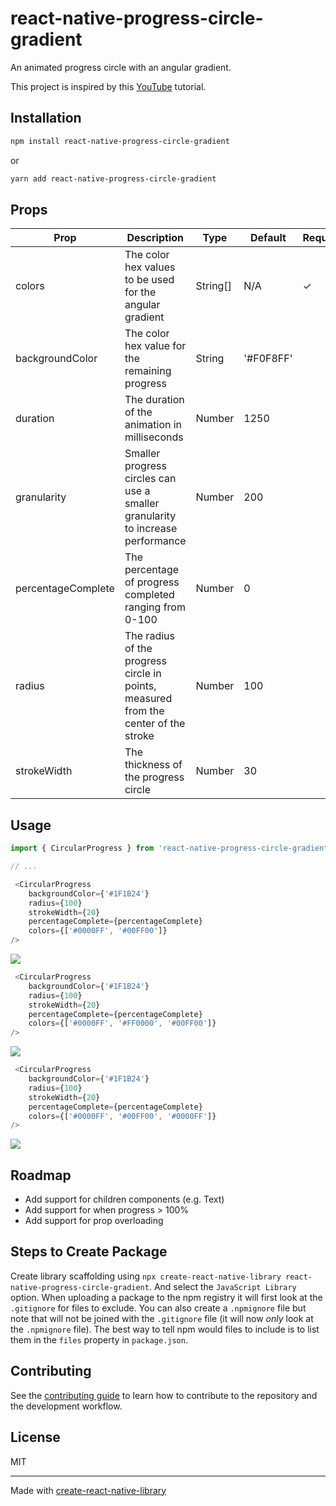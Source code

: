 # react-native-progress-circle-gradient

An animated progress circle with an angular gradient.  

This project is inspired by this [YouTube](https://www.youtube.com/watch?v=7SCzL-XnfUU) tutorial.

## Installation

```sh
npm install react-native-progress-circle-gradient
```

or 

```sh
yarn add react-native-progress-circle-gradient
```

## Props

| Prop | Description | Type | Default | Required |
| --- | --- | --- | --- | --- |
| colors | The color hex values to be used for the angular gradient | String[] | N/A | ✓ |
| backgroundColor | The color hex value for the remaining progress | String | '#F0F8FF' | |
| duration | The duration of the animation in milliseconds | Number | 1250 | |
| granularity | Smaller progress circles can use a smaller granularity to increase performance | Number | 200 | |
| percentageComplete | The percentage of progress completed ranging from 0-100 | Number | 0 | |
| radius | The radius of the progress circle in points, measured from the center of the stroke | Number | 100 | |
| strokeWidth | The thickness of the progress circle | Number | 30 | |

## Usage

```js
import { CircularProgress } from 'react-native-progress-circle-gradient';

// ...

 <CircularProgress
    backgroundColor={'#1F1B24'}
    radius={100}
    strokeWidth={20}
    percentageComplete={percentageComplete}
    colors={['#0000FF', '#00FF00']}
/>
```
![](https://github.com/derekrsargent/react-native-progress-circle-gradient/blob/main/example/assets/example1.gif)

```js
 <CircularProgress
    backgroundColor={'#1F1B24'}
    radius={100}
    strokeWidth={20}
    percentageComplete={percentageComplete}
    colors={['#0000FF', '#FF0000', '#00FF00']}
/>
```
![](https://github.com/derekrsargent/react-native-progress-circle-gradient/blob/main/example/assets/example2.gif)

```js
 <CircularProgress
    backgroundColor={'#1F1B24'}
    radius={100}
    strokeWidth={20}
    percentageComplete={percentageComplete}
    colors={['#0000FF', '#00FF00', '#0000FF']}
/>
```
![](https://github.com/derekrsargent/react-native-progress-circle-gradient/blob/main/example/assets/example3.gif)

## Roadmap

- Add support for children components (e.g. Text)
- Add support for when progress > 100%
- Add support for prop overloading 

## Steps to Create Package

Create library scaffolding using `npx create-react-native-library react-native-progress-circle-gradient`. And select the `JavaScript Library` option. When uploading a package to the npm registry it will first look at the `.gitignore` for files to exclude. You can also create a `.npmignore` file but note that will not be joined with the `.gitignore` file (it will now *only* look at the `.npmignore` file). The best way to tell npm would files to include is to list them in the `files` property in `package.json`. 

## Contributing

See the [contributing guide](CONTRIBUTING.md) to learn how to contribute to the repository and the development workflow.

## License

MIT

---

Made with [create-react-native-library](https://github.com/callstack/react-native-builder-bob)
